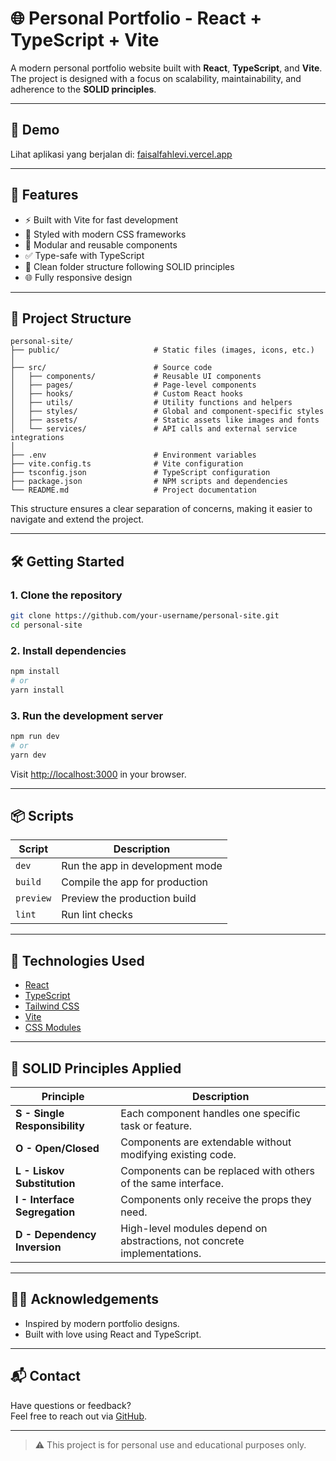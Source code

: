 # 🌐 Personal Portfolio - React + TypeScript + Vite

A modern personal portfolio website built with **React**, **TypeScript**, and **Vite**. The project is designed with a focus on scalability, maintainability, and adherence to the **SOLID principles**.

---

## 🔗 Demo

Lihat aplikasi yang berjalan di: [faisalfahlevi.vercel.app](https://faisalfahlevi.vercel.app/)

---

## 🚀 Features

- ⚡ Built with Vite for fast development
- 🎨 Styled with modern CSS frameworks
- 🧱 Modular and reusable components
- ✅ Type-safe with TypeScript
- 📂 Clean folder structure following SOLID principles
- 🌐 Fully responsive design

---

## 📂 Project Structure

```
personal-site/
├── public/                     # Static files (images, icons, etc.)
│
├── src/                        # Source code
│   ├── components/             # Reusable UI components
│   ├── pages/                  # Page-level components
│   ├── hooks/                  # Custom React hooks
│   ├── utils/                  # Utility functions and helpers
│   ├── styles/                 # Global and component-specific styles
│   ├── assets/                 # Static assets like images and fonts
│   └── services/               # API calls and external service integrations
│
├── .env                        # Environment variables
├── vite.config.ts              # Vite configuration
├── tsconfig.json               # TypeScript configuration
├── package.json                # NPM scripts and dependencies
└── README.md                   # Project documentation
```

This structure ensures a clear separation of concerns, making it easier to navigate and extend the project.

---

## 🛠️ Getting Started

### 1. Clone the repository

```bash
git clone https://github.com/your-username/personal-site.git
cd personal-site
```

### 2. Install dependencies

```bash
npm install
# or
yarn install
```

### 3. Run the development server

```bash
npm run dev
# or
yarn dev
```

Visit [http://localhost:3000](http://localhost:3000) in your browser.

---

## 📦 Scripts

| Script         | Description                       |
|----------------|-----------------------------------|
| `dev`          | Run the app in development mode   |
| `build`        | Compile the app for production    |
| `preview`      | Preview the production build      |
| `lint`         | Run lint checks                   |

---

## 📌 Technologies Used

- [React](https://reactjs.org/)
- [TypeScript](https://www.typescriptlang.org/)
- [Tailwind CSS](https://tailwindcss.com/)
- [Vite](https://vitejs.dev/)
- [CSS Modules](https://github.com/css-modules/css-modules)

---

## 🧠 SOLID Principles Applied

| Principle | Description |
|----------|-------------|
| **S - Single Responsibility** | Each component handles one specific task or feature. |
| **O - Open/Closed** | Components are extendable without modifying existing code. |
| **L - Liskov Substitution** | Components can be replaced with others of the same interface. |
| **I - Interface Segregation** | Components only receive the props they need. |
| **D - Dependency Inversion** | High-level modules depend on abstractions, not concrete implementations. |

---

## 🙋‍♂️ Acknowledgements

- Inspired by modern portfolio designs.
- Built with love using React and TypeScript.

---

## 📬 Contact

Have questions or feedback?  
Feel free to reach out via [GitHub](https://github.com/fhlevi).

---

> ⚠️ This project is for personal use and educational purposes only.
